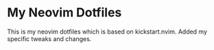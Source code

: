 # My Neovim Dotfiles
This is my neovim dotfiles which is based on kickstart.nvim. Added my specific tweaks and changes.
